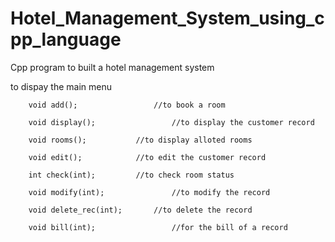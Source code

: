 # Hotel_Management_System_using_cpp_language
Cpp program to built a hotel management system 

to dispay the main menu

        void add();			        //to book a room
        
        void display(); 		        //to display the customer record
        
        void rooms();			//to display alloted rooms
        
        void edit();			//to edit the customer record
        
        int check(int);			//to check room status
        
        void modify(int);		        //to modify the record
        
        void delete_rec(int);		//to delete the record
        
        void bill(int);                 //for the bill of a record
